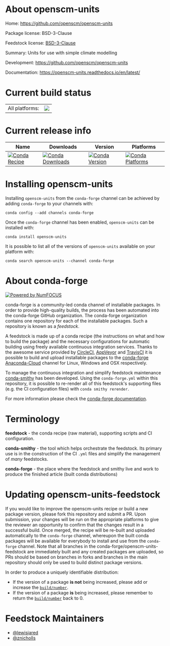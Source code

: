 About openscm-units
===================

Home: https://github.com/openscm/openscm-units

Package license: BSD-3-Clause

Feedstock license: [BSD-3-Clause](https://github.com/conda-forge/openscm-units-feedstock/blob/master/LICENSE.txt)

Summary: Units for use with simple climate modelling

Development: https://github.com/openscm/openscm-units

Documentation: https://openscm-units.readthedocs.io/en/latest/

Current build status
====================


<table><tr><td>All platforms:</td>
    <td>
      <a href="https://dev.azure.com/conda-forge/feedstock-builds/_build/latest?definitionId=9549&branchName=master">
        <img src="https://dev.azure.com/conda-forge/feedstock-builds/_apis/build/status/openscm-units-feedstock?branchName=master">
      </a>
    </td>
  </tr>
</table>

Current release info
====================

| Name | Downloads | Version | Platforms |
| --- | --- | --- | --- |
| [![Conda Recipe](https://img.shields.io/badge/recipe-openscm--units-green.svg)](https://anaconda.org/conda-forge/openscm-units) | [![Conda Downloads](https://img.shields.io/conda/dn/conda-forge/openscm-units.svg)](https://anaconda.org/conda-forge/openscm-units) | [![Conda Version](https://img.shields.io/conda/vn/conda-forge/openscm-units.svg)](https://anaconda.org/conda-forge/openscm-units) | [![Conda Platforms](https://img.shields.io/conda/pn/conda-forge/openscm-units.svg)](https://anaconda.org/conda-forge/openscm-units) |

Installing openscm-units
========================

Installing `openscm-units` from the `conda-forge` channel can be achieved by adding `conda-forge` to your channels with:

```
conda config --add channels conda-forge
```

Once the `conda-forge` channel has been enabled, `openscm-units` can be installed with:

```
conda install openscm-units
```

It is possible to list all of the versions of `openscm-units` available on your platform with:

```
conda search openscm-units --channel conda-forge
```


About conda-forge
=================

[![Powered by NumFOCUS](https://img.shields.io/badge/powered%20by-NumFOCUS-orange.svg?style=flat&colorA=E1523D&colorB=007D8A)](http://numfocus.org)

conda-forge is a community-led conda channel of installable packages.
In order to provide high-quality builds, the process has been automated into the
conda-forge GitHub organization. The conda-forge organization contains one repository
for each of the installable packages. Such a repository is known as a *feedstock*.

A feedstock is made up of a conda recipe (the instructions on what and how to build
the package) and the necessary configurations for automatic building using freely
available continuous integration services. Thanks to the awesome service provided by
[CircleCI](https://circleci.com/), [AppVeyor](https://www.appveyor.com/)
and [TravisCI](https://travis-ci.com/) it is possible to build and upload installable
packages to the [conda-forge](https://anaconda.org/conda-forge)
[Anaconda-Cloud](https://anaconda.org/) channel for Linux, Windows and OSX respectively.

To manage the continuous integration and simplify feedstock maintenance
[conda-smithy](https://github.com/conda-forge/conda-smithy) has been developed.
Using the ``conda-forge.yml`` within this repository, it is possible to re-render all of
this feedstock's supporting files (e.g. the CI configuration files) with ``conda smithy rerender``.

For more information please check the [conda-forge documentation](https://conda-forge.org/docs/).

Terminology
===========

**feedstock** - the conda recipe (raw material), supporting scripts and CI configuration.

**conda-smithy** - the tool which helps orchestrate the feedstock.
                   Its primary use is in the construction of the CI ``.yml`` files
                   and simplify the management of *many* feedstocks.

**conda-forge** - the place where the feedstock and smithy live and work to
                  produce the finished article (built conda distributions)


Updating openscm-units-feedstock
================================

If you would like to improve the openscm-units recipe or build a new
package version, please fork this repository and submit a PR. Upon submission,
your changes will be run on the appropriate platforms to give the reviewer an
opportunity to confirm that the changes result in a successful build. Once
merged, the recipe will be re-built and uploaded automatically to the
`conda-forge` channel, whereupon the built conda packages will be available for
everybody to install and use from the `conda-forge` channel.
Note that all branches in the conda-forge/openscm-units-feedstock are
immediately built and any created packages are uploaded, so PRs should be based
on branches in forks and branches in the main repository should only be used to
build distinct package versions.

In order to produce a uniquely identifiable distribution:
 * If the version of a package **is not** being increased, please add or increase
   the [``build/number``](https://conda.io/docs/user-guide/tasks/build-packages/define-metadata.html#build-number-and-string).
 * If the version of a package **is** being increased, please remember to return
   the [``build/number``](https://conda.io/docs/user-guide/tasks/build-packages/define-metadata.html#build-number-and-string)
   back to 0.

Feedstock Maintainers
=====================

* [@lewisjared](https://github.com/lewisjared/)
* [@znicholls](https://github.com/znicholls/)

